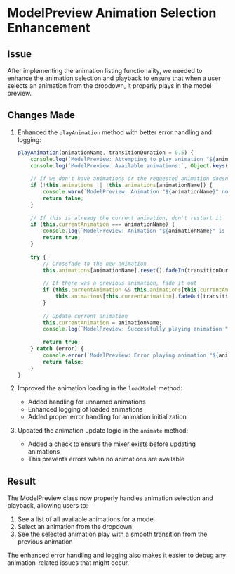 # ModelPreview Animation Selection Enhancement

## Issue
After implementing the animation listing functionality, we needed to enhance the animation selection and playback to ensure that when a user selects an animation from the dropdown, it properly plays in the model preview.

## Changes Made

1. Enhanced the `playAnimation` method with better error handling and logging:
   ```javascript
   playAnimation(animationName, transitionDuration = 0.5) {
       console.log(`ModelPreview: Attempting to play animation "${animationName}"`);
       console.log(`ModelPreview: Available animations:`, Object.keys(this.animations));
       
       // If we don't have animations or the requested animation doesn't exist, return false
       if (!this.animations || !this.animations[animationName]) {
           console.warn(`ModelPreview: Animation "${animationName}" not found`);
           return false;
       }
       
       // If this is already the current animation, don't restart it
       if (this.currentAnimation === animationName) {
           console.log(`ModelPreview: Animation "${animationName}" is already playing`);
           return true;
       }
       
       try {
           // Crossfade to the new animation
           this.animations[animationName].reset().fadeIn(transitionDuration).play();
           
           // If there was a previous animation, fade it out
           if (this.currentAnimation && this.animations[this.currentAnimation]) {
               this.animations[this.currentAnimation].fadeOut(transitionDuration);
           }
           
           // Update current animation
           this.currentAnimation = animationName;
           console.log(`ModelPreview: Successfully playing animation "${animationName}"`);
           
           return true;
       } catch (error) {
           console.error(`ModelPreview: Error playing animation "${animationName}":`, error);
           return false;
       }
   }
   ```

2. Improved the animation loading in the `loadModel` method:
   - Added handling for unnamed animations
   - Enhanced logging of loaded animations
   - Added proper error handling for animation initialization

3. Updated the animation update logic in the `animate` method:
   - Added a check to ensure the mixer exists before updating animations
   - This prevents errors when no animations are available

## Result
The ModelPreview class now properly handles animation selection and playback, allowing users to:
1. See a list of all available animations for a model
2. Select an animation from the dropdown
3. See the selected animation play with a smooth transition from the previous animation

The enhanced error handling and logging also makes it easier to debug any animation-related issues that might occur.